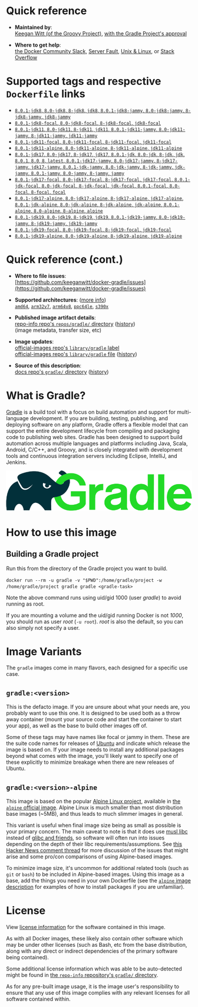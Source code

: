 <!--

********************************************************************************

WARNING:

    DO NOT EDIT "gradle/README.md"

    IT IS AUTO-GENERATED

    (from the other files in "gradle/" combined with a set of templates)

********************************************************************************

-->

# Quick reference

-	**Maintained by**:  
	[Keegan Witt (of the Groovy Project)](https://github.com/keeganwitt/docker-gradle), [with the Gradle Project's approval](https://discuss.gradle.org/t/official-docker-images/21159/8)

-	**Where to get help**:  
	[the Docker Community Slack](https://dockr.ly/comm-slack), [Server Fault](https://serverfault.com/help/on-topic), [Unix & Linux](https://unix.stackexchange.com/help/on-topic), or [Stack Overflow](https://stackoverflow.com/help/on-topic)

# Supported tags and respective `Dockerfile` links

-	[`8.0.1-jdk8`, `8.0-jdk8`, `8-jdk8`, `jdk8`, `8.0.1-jdk8-jammy`, `8.0-jdk8-jammy`, `8-jdk8-jammy`, `jdk8-jammy`](https://github.com/keeganwitt/docker-gradle/blob/09b504e941cd6e9e2fda2e58575e6817e10d2008/jdk8/Dockerfile)
-	[`8.0.1-jdk8-focal`, `8.0-jdk8-focal`, `8-jdk8-focal`, `jdk8-focal`](https://github.com/keeganwitt/docker-gradle/blob/09b504e941cd6e9e2fda2e58575e6817e10d2008/jdk8-focal/Dockerfile)
-	[`8.0.1-jdk11`, `8.0-jdk11`, `8-jdk11`, `jdk11`, `8.0.1-jdk11-jammy`, `8.0-jdk11-jammy`, `8-jdk11-jammy`, `jdk11-jammy`](https://github.com/keeganwitt/docker-gradle/blob/09b504e941cd6e9e2fda2e58575e6817e10d2008/jdk11/Dockerfile)
-	[`8.0.1-jdk11-focal`, `8.0-jdk11-focal`, `8-jdk11-focal`, `jdk11-focal`](https://github.com/keeganwitt/docker-gradle/blob/09b504e941cd6e9e2fda2e58575e6817e10d2008/jdk11-focal/Dockerfile)
-	[`8.0.1-jdk11-alpine`, `8.0-jdk11-alpine`, `8-jdk11-alpine`, `jdk11-alpine`](https://github.com/keeganwitt/docker-gradle/blob/09b504e941cd6e9e2fda2e58575e6817e10d2008/jdk11-alpine/Dockerfile)
-	[`8.0.1-jdk17`, `8.0-jdk17`, `8-jdk17`, `jdk17`, `8.0.1-jdk`, `8.0-jdk`, `8-jdk`, `jdk`, `8.0.1`, `8.0`, `8`, `latest`, `8.0.1-jdk17-jammy`, `8.0-jdk17-jammy`, `8-jdk17-jammy`, `jdk17-jammy`, `8.0.1-jdk-jammy`, `8.0-jdk-jammy`, `8-jdk-jammy`, `jdk-jammy`, `8.0.1-jammy`, `8.0-jammy`, `8-jammy`, `jammy`](https://github.com/keeganwitt/docker-gradle/blob/09b504e941cd6e9e2fda2e58575e6817e10d2008/jdk17/Dockerfile)
-	[`8.0.1-jdk17-focal`, `8.0-jdk17-focal`, `8-jdk17-focal`, `jdk17-focal`, `8.0.1-jdk-focal`, `8.0-jdk-focal`, `8-jdk-focal`, `jdk-focal`, `8.0.1-focal`, `8.0-focal`, `8-focal`, `focal`](https://github.com/keeganwitt/docker-gradle/blob/09b504e941cd6e9e2fda2e58575e6817e10d2008/jdk17-focal/Dockerfile)
-	[`8.0.1-jdk17-alpine`, `8.0-jdk17-alpine`, `8-jdk17-alpine`, `jdk17-alpine`, `8.0.1-jdk-alpine`, `8.0-jdk-alpine`, `8-jdk-alpine`, `jdk-alpine`, `8.0.1-alpine`, `8.0-alpine`, `8-alpine`, `alpine`](https://github.com/keeganwitt/docker-gradle/blob/09b504e941cd6e9e2fda2e58575e6817e10d2008/jdk17-alpine/Dockerfile)
-	[`8.0.1-jdk19`, `8.0-jdk19`, `8-jdk19`, `jdk19`, `8.0.1-jdk19-jammy`, `8.0-jdk19-jammy`, `8-jdk19-jammy`, `jdk19-jammy`](https://github.com/keeganwitt/docker-gradle/blob/09b504e941cd6e9e2fda2e58575e6817e10d2008/jdk19/Dockerfile)
-	[`8.0.1-jdk19-focal`, `8.0-jdk19-focal`, `8-jdk19-focal`, `jdk19-focal`](https://github.com/keeganwitt/docker-gradle/blob/09b504e941cd6e9e2fda2e58575e6817e10d2008/jdk19-focal/Dockerfile)
-	[`8.0.1-jdk19-alpine`, `8.0-jdk19-alpine`, `8-jdk19-alpine`, `jdk19-alpine`](https://github.com/keeganwitt/docker-gradle/blob/09b504e941cd6e9e2fda2e58575e6817e10d2008/jdk19-alpine/Dockerfile)

# Quick reference (cont.)

-	**Where to file issues**:  
	[https://github.com/keeganwitt/docker-gradle/issues](https://github.com/keeganwitt/docker-gradle/issues)

-	**Supported architectures**: ([more info](https://github.com/docker-library/official-images#architectures-other-than-amd64))  
	[`amd64`](https://hub.docker.com/r/amd64/gradle/), [`arm32v7`](https://hub.docker.com/r/arm32v7/gradle/), [`arm64v8`](https://hub.docker.com/r/arm64v8/gradle/), [`ppc64le`](https://hub.docker.com/r/ppc64le/gradle/), [`s390x`](https://hub.docker.com/r/s390x/gradle/)

-	**Published image artifact details**:  
	[repo-info repo's `repos/gradle/` directory](https://github.com/docker-library/repo-info/blob/master/repos/gradle) ([history](https://github.com/docker-library/repo-info/commits/master/repos/gradle))  
	(image metadata, transfer size, etc)

-	**Image updates**:  
	[official-images repo's `library/gradle` label](https://github.com/docker-library/official-images/issues?q=label%3Alibrary%2Fgradle)  
	[official-images repo's `library/gradle` file](https://github.com/docker-library/official-images/blob/master/library/gradle) ([history](https://github.com/docker-library/official-images/commits/master/library/gradle))

-	**Source of this description**:  
	[docs repo's `gradle/` directory](https://github.com/docker-library/docs/tree/master/gradle) ([history](https://github.com/docker-library/docs/commits/master/gradle))

# What is Gradle?

[Gradle](https://gradle.org/) is a build tool with a focus on build automation and support for multi-language development. If you are building, testing, publishing, and deploying software on any platform, Gradle offers a flexible model that can support the entire development lifecycle from compiling and packaging code to publishing web sites. Gradle has been designed to support build automation across multiple languages and platforms including Java, Scala, Android, C/C++, and Groovy, and is closely integrated with development tools and continuous integration servers including Eclipse, IntelliJ, and Jenkins.

![logo](https://raw.githubusercontent.com/docker-library/docs/c3d3ca6beed000f9ba6eabc98f3399158f520256/gradle/logo.png)

# How to use this image

## Building a Gradle project

Run this from the directory of the Gradle project you want to build.

`docker run --rm -u gradle -v "$PWD":/home/gradle/project -w /home/gradle/project gradle gradle <gradle-task>`

Note the above command runs using uid/gid 1000 (user *gradle*) to avoid running as root.

If you are mounting a volume and the uid/gid running Docker is not *1000*, you should run as user *root* (`-u root`). *root* is also the default, so you can also simply not specify a user.

# Image Variants

The `gradle` images come in many flavors, each designed for a specific use case.

## `gradle:<version>`

This is the defacto image. If you are unsure about what your needs are, you probably want to use this one. It is designed to be used both as a throw away container (mount your source code and start the container to start your app), as well as the base to build other images off of.

Some of these tags may have names like focal or jammy in them. These are the suite code names for releases of [Ubuntu](https://wiki.ubuntu.com/Releases) and indicate which release the image is based on. If your image needs to install any additional packages beyond what comes with the image, you'll likely want to specify one of these explicitly to minimize breakage when there are new releases of Ubuntu.

## `gradle:<version>-alpine`

This image is based on the popular [Alpine Linux project](https://alpinelinux.org), available in [the `alpine` official image](https://hub.docker.com/_/alpine). Alpine Linux is much smaller than most distribution base images (~5MB), and thus leads to much slimmer images in general.

This variant is useful when final image size being as small as possible is your primary concern. The main caveat to note is that it does use [musl libc](https://musl.libc.org) instead of [glibc and friends](https://www.etalabs.net/compare_libcs.html), so software will often run into issues depending on the depth of their libc requirements/assumptions. See [this Hacker News comment thread](https://news.ycombinator.com/item?id=10782897) for more discussion of the issues that might arise and some pro/con comparisons of using Alpine-based images.

To minimize image size, it's uncommon for additional related tools (such as `git` or `bash`) to be included in Alpine-based images. Using this image as a base, add the things you need in your own Dockerfile (see the [`alpine` image description](https://hub.docker.com/_/alpine/) for examples of how to install packages if you are unfamiliar).

# License

View [license information](https://gradle.org/license/) for the software contained in this image.

As with all Docker images, these likely also contain other software which may be under other licenses (such as Bash, etc from the base distribution, along with any direct or indirect dependencies of the primary software being contained).

Some additional license information which was able to be auto-detected might be found in [the `repo-info` repository's `gradle/` directory](https://github.com/docker-library/repo-info/tree/master/repos/gradle).

As for any pre-built image usage, it is the image user's responsibility to ensure that any use of this image complies with any relevant licenses for all software contained within.

